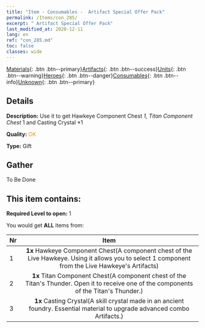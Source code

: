 ```yaml
---
title: "Item - Consumables -  Artifact Special Offer Pack"
permalink: /Items/con_285/
excerpt: " Artifact Special Offer Pack"
last_modified_at: 2020-12-11
lang: en
ref: "con_285.md"
toc: false
classes: wide
---
```

 [Materials](/Items/){: .btn .btn--primary}[Artifacts](/Items/Artifacts/){: .btn .btn--success}[Units](/Items/Units/){: .btn .btn--warning}[Heroes](/Items/Heroes/){: .btn .btn--danger}[Consumables](/Items/Consumables/){: .btn .btn--info}[Unknown](/Items/Unknown/){: .btn .btn--primary}

## Details
 **Description:** Use it to get Hawkeye Component Chest *1, Titan Component Chest* 1 and Casting Crystal *1

 **Quality:** <span style="color: #FF8C00">OK</span>

 **Type:** Gift

## Gather

  To Be Done

## This item contains:

 **Required Level to open:** 1

 You would get **ALL** items  from:

  | Nr |      Item    |
  |:---|:------------:|
  | 1 |  **1x** Hawkeye Component Chest(A component chest of the Live Hawkeye. Using it allows you to select 1 component from the Live Hawkeye's Artifacts) | 
  | 2 |  **1x** Titan Component Chest(A component chest of the Titan's Thunder. Open it to receive one of the components of the Titan's Thunder.) | 
  | 3 |  **1x** Casting Crystal(A skill crystal made in an ancient foundry. Essential material to upgrade advanced combo Artifacts.) | 
